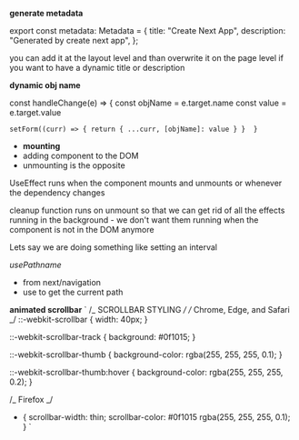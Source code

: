 **generate metadata**

export const metadata: Metadata = {
title: "Create Next App",
description: "Generated by create next app",
};

you can add it at the layout level and than overwrite it on the page level if you want to have a dynamic title or
description

**dynamic obj name**

const handleChange(e) => {
const objName = e.target.name
const value = e.target.value

`setForm((curr) => {
        return {
            ...curr,
            [objName]: value
        }
    } 
}
`

- **mounting**
- adding component to the DOM
- unmounting is the opposite

UseEffect runs when the component mounts and unmounts or whenever the dependency changes

cleanup function runs on unmount so that we can get rid of all the effects running in the background - we don't want
them running when the component is not in the DOM anymore

Lets say we are doing something like setting an interval

_usePathname_

- from next/navigation
- use to get the current path

**animated scrollbar**
`
/_ SCROLLBAR STYLING _/
/_ Chrome, Edge, and Safari _/
::-webkit-scrollbar {
width: 40px;
}

::-webkit-scrollbar-track {
background: #0f1015;
}

::-webkit-scrollbar-thumb {
background-color: rgba(255, 255, 255, 0.1);
}

::-webkit-scrollbar-thumb:hover {
background-color: rgba(255, 255, 255, 0.2);
}

/_ Firefox _/

- {
  scrollbar-width: thin;
  scrollbar-color: #0f1015 rgba(255, 255, 255, 0.1);
  }
  `
